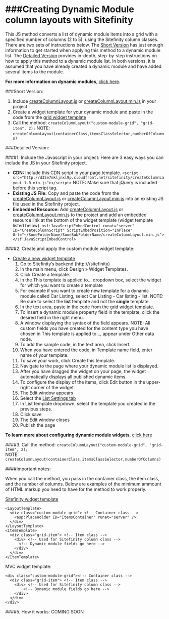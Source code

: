 ###Creating Dynamic Module column layouts with Sitefinity 
=========================

This JS method converts a list of dynamic module items into a grid with a specified number of columns (2 to 5), using the Sitefinity column classes. There are two sets of instructions below. The [Short Version](#short-version) has just enough information to get started when applying this method to a dynamic module list. The [Detailed Version](#detailed-version) provides in-depth, step-by-step instructions on how to apply this method to a dynamic module list. In both versions, it is assumed that you have already created a dynamic module and have added several items to the module. 

**For more information on dynamic modules**, [click here](http://www.sitefinity.com/documentation/documentationarticles/dynamic-modules-s2).

###Short Version:
1. Include [createColumnLayout.js](https://github.com/matthewtruty0093/Create-Column-Layouts-With-Sitefinity/blob/master/createColumnLayout.js) or [createColumnLayout.min.js](https://github.com/matthewtruty0093/Create-Column-Layouts-With-Sitefinity/blob/master/createColumnLayout.min.js) in your project
2. Create a widget template for your dynamic module and paste in the code from the [grid widget template](https://github.com/matthewtruty0093/Create-Column-Layouts-With-Sitefinity/blob/master/gridWidgetTemplate.ascx)
3. Call the method: `createColumnLayout("custom-module-grid", "grid-item", 2);` NOTE: `createColumnLayout(containerClass,itemsClassSelector,numberOfColumns)`


###Detailed Version:

####1. Include the Javascript in your project:
Here are 3 easy ways you can include the JS in your Sitefinity project.
  - **CDN:** Include this CDN script in your page template. `<script src="http://d35e7mkljnxl9p.cloudfront.net/sitefinity/createColumnLayout.1.0.min.js"></script>` NOTE: Make sure that jQuery is included before this script tag.
  - **Existing JS File:** Copy and paste the code from the [createColumnLayout.js](https://github.com/matthewtruty0093/Create-Column-Layouts-With-Sitefinity/blob/master/createColumnLayout.js) or [createColumnLayout.min.js](https://github.com/matthewtruty0093/Create-Column-Layouts-With-Sitefinity/blob/master/createColumnLayout.min.js) into an existing JS file used in the Sitefinity project. 
  - **Embedded Resource:** Add [createColumnLayout.js](https://github.com/matthewtruty0093/Create-Column-Layouts-With-Sitefinity/blob/master/createColumnLayout.js) or [createColumnLayout.min.js](https://github.com/matthewtruty0093/Create-Column-Layouts-With-Sitefinity/blob/master/createColumnLayout.min.js) to the project and add an embedded resource link at the bottom of the widget template (widget template listed below). `<sf:JavaScriptEmbedControl runat="server" ID="CreateColumnScript" ScriptEmbedPosition="InPlace" Url="~/SomeFolderName/SomeSubFolderName/createColumnLayout.min.js"></sf:JavaScriptEmbedControl>`


####2. Create and apply the custom module widget template:
- [Create a new widget template](http://www.sitefinity.com/documentation/documentationarticles/designer-s-guide/widget-templates/using-the-widget-templates-editor/creating-and-editing-widget-templates)
  1. Go to Sitefinity’s backend (http://<yoursite>/sitefinity)
  2. In the main menu, click Design » Widget Templates.
  3. Click Create a template.
  4. In the This template is applied to... dropdown box, select the widget for which you want to create a template
  5. For example if you want to create new template for a dynamic module called Car Listing, select Car Listing - Car listing - list. NOTE: Be sure to select the **list** template and not the **single** template. 
  6. In the text area, paste in the code from the [grid widget template](https://github.com/matthewtruty0093/Create-Column-Layouts-With-Sitefinity/blob/master/gridWidgetTemplate.ascx).
  7. To insert a dynamic module property field in the template, click the desired field in the right menu.
  8. A window displaying the syntax of the field appears. NOTE: All custom fields you have created for the content type you have chosen in This template is applied to..., appear under Other data node.
  9. To add the sample code, in the text area, click Insert.
  10. When you have entered the code, in Template name field, enter name of your template.
  11. To save your work, click Create this template.  
  12. Navigate to the page where your dynamic module list is displayed.
  13. After you have dragged the widget on your page, the widget automatically displays all published dynamic items.
  14. To configure the display of the items, click Edit button in the upper-right corner of the widget.
  15. The Edit window appears
  16. Select the [List Settings tab](http://www.sitefinity.com/documentation/documentationarticles/list-settings-tab)
  17. In List template dropdown, select the template you created in the previous steps.
  18. Click save
  19. The Edit window closes
  20. Publish the page  

**To learn more about configuring dynamic module widgets**, [click here](http://www.sitefinity.com/documentation/documentationarticles/user-guide/widgets/content-widgets-group/configuring-custom-module-widgets)
  
####3. Call the method:
`createColumnLayout("custom-module-grid", "grid-item", 2);`  
NOTE: `createColumnLayout(containerClass,itemsClassSelector,numberOfColumns)`

####Important notes:

When you call the method, you pass in the container class, the item class, and the number of columns. Below are examples of the minimum ammount of HTML markup you need to have for the method to work properly. 

[Sitefinity widget template](https://github.com/matthewtruty0093/Create-Column-Layouts-With-Sitefinity/blob/master/gridWidgetTemplate.ascx)

    <LayoutTemplate>
      <div class="custom-module-grid"> <!-- Container class -->
        <asp:PlaceHolder ID="ItemsContainer" runat="server" />
      </div>
    </LayoutTemplate>
    <ItemTemplate>
      <div class="grid-item"> <!-- Item class -->
        <div> <!-- Used for Sitefinity column class -->
          <!-- Dynamic module fields go here --> 
        </div>
      </div>
    </ItemTemplate>
    
MVC widget template:

    <div class="custom-module-grid"><!-- Container class -->
      <div class="grid-item"> <!-- Item class -->
        <div> <!-- Used for Sitefinity column class -->
            <!-- Dynamic module fields go here --> 
        </div>
      </div>
    </div>
   
####5. How it works:
COMING SOON




